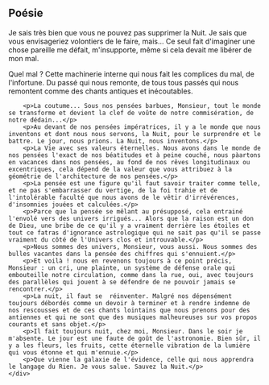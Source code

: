 <div class="container">
    <div class="poetry">
        <h2>Poésie</h2>
        <p>Je sais très bien que vous ne pouvez pas supprimer la Nuit. Je sais que vous envisageriez volontiers de le faire, mais... Ce seul fait d'imaginer une chose pareille me défait, m'insupporte, même si cela devait me libérer de mon mal.</p>
        <p><strong></strong> Quel mal ? Cette machinerie interne qui nous fait les complices du mal, de l'infortune. Du passé qui nous remonte, de tous tous passés qui nous remontent comme des chants antiques et inécoutables.</p>
    
        <p>La coutume... Sous nos pensées barbues, Monsieur, tout le monde se transforme et devient la clef de voûte de notre commisération, de notre dédain...</p>
        <p>Au devant de nos pensées impératrices, il y a le monde que nous inventons et dont nous nous servons, la Nuit, pour le surprendre et le battre. Le jour, nous prions. La Nuit, nous inventons.</p>
        <p>La Vie avec ses valeurs éternelles. Nous avons dans le monde de nos pensées l'exact de nos béatitudes et à peine couché, nous pàartons en vacances dans nos pensées, au fond de nos rêves longitudinaux ou excentriques, cela dépend de la valeur que vous attribuez à la géométrie de l'architecture de nos pensées.</p>
        <p>La pensée est une figure qu'il faut savoir traiter comme telle, et ne pas s'embarrasser du vertige, de la foi trahie et de l'intolérable faculté que nous avons de le vêtir d'irrévérences, d'insomnies jouées et calculées.</p>
        <p>Parce que la pensée se mêlant au présupposé, cela entrainé l'envolé vers des univers irrigués... Alors que la raison est un don de Dieu, une bribe de ce qu'il y a vraiment derrière les étoiles et tout ce fatras d'ignorance astrologique qui ne sait pas qu'il se passe vraiment du côté de l'Univers clos et introuvable.</p>
        <p>Nous sommes des univers, Monsieur, vous aussi. Nous sommes des bulles vacantes dans la pensée des chiffres qui s'ennuient.</p>
        <p>Et voilà ! nous en revenons toujours à ce point précis, Monsieur : un cri, une plainte, un système de défense orale qui embouteille notre circulation, comme dans la rue, oui, avec toujours des parallèles qui jouent à se défendre de ne pouvoir jamais se rencontrer.</p>
        <p>La nuit, il faut se  réinventer. Malgré nos dépensément toujours débordés comme un devoir à terminer et à rendre indemne de nos rescousses et de ces chants lointains que nous prenons pour des antiennes et qui ne sont que des musiques malheureuses sur vos propos courants et sans objet.</p>
        <p>Il fait toujours nuit, chez moi, Monsieur. Dans le soir je m'absente. Le jour est une faute de goût de l'astronomie. Bien sûr, il y a les fleurs, les fruits, cette éternelle vibration de la lumière qui vous étonne et qui m'ennuie.</p>
        <p>Que vienne la galaxie de l'évidence, celle qui nous apprendra le langage du Rien. Je vous salue. Sauvez la Nuit.</p>
    </div>
</div>




